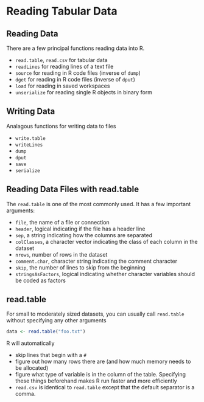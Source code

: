 Reading Tabular Data
================

## Reading Data

There are a few principal functions reading data into R.

-   `read.table`, `read.csv` for tabular data
-   `readLines` for reading lines of a text file
-   `source` for reading in R code files (inverse of `dump`)
-   `dget` for reading in R code files (inverse of `dput`)
-   `load` for reading in saved workspaces
-   `unserialize` for reading single R objects in binary form

## Writing Data

Analagous functions for writing data to files

-   `write.table`
-   `writeLines`
-   `dump`
-   `dput`
-   `save`
-   `serialize`

## Reading Data Files with read.table

The `read.table` is one of the most commonly used. It has a few
important arguments:

-   `file`, the name of a file or connection
-   `header`, logical indicating if the file has a header line
-   `sep`, a string indicating how the columns are separated
-   `colClasses`, a character vector indicating the class of each column
    in the dataset
-   `nrows`, number of rows in the dataset
-   `comment.char`, character string indicating the comment character
-   `skip`, the number of lines to skip from the beginning
-   `stringsAsFactors`, logical indicating whether character variables
    should be coded as factors

## read.table

For small to moderately sized datasets, you can usually call
`read.table` without specifying any other arguments

``` r
data <- read.table("foo.txt")
```

R will automatically

-   skip lines that begin with a `#`
-   figure out how many rows there are (and how much memory needs to be
    allocated)
-   figure what type of variable is in the column of the table.
    Specifying these things beforehand makes R run faster and more
    efficiently
-   `read.csv` is identical to `read.table` except that the default
    separator is a comma.
